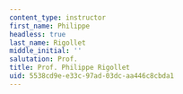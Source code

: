 ```yaml
---
content_type: instructor
first_name: Philippe
headless: true
last_name: Rigollet
middle_initial: ''
salutation: Prof.
title: Prof. Philippe Rigollet
uid: 5538cd9e-e33c-97ad-03dc-aa446c8cbda1
---
```

